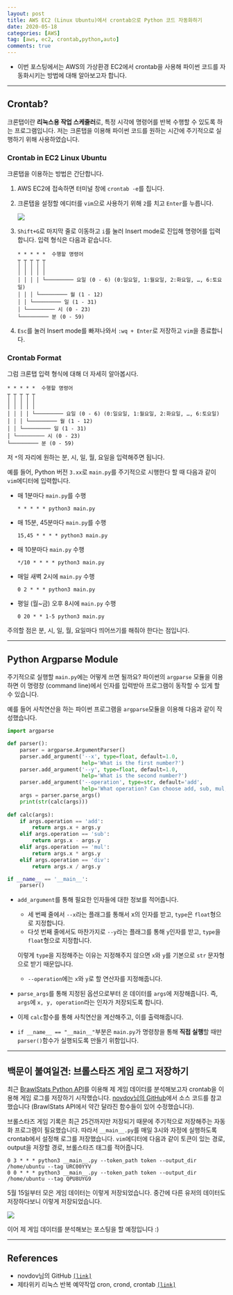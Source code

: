 ```yaml
---
layout: post
title: AWS EC2 (Linux Ubuntu)에서 crontab으로 Python 코드 자동화하기
date: 2020-05-18
categories: [AWS]
tag: [aws, ec2, crontab,python,auto]
comments: true
---
```


* 이번 포스팅에서는 AWS의 가상환경 EC2에서 crontab을 사용해 파이썬 코드를 자동화시키는 방법에 대해 알아보고자 합니다.


---

## Crontab?

크론탭이란 **리눅스용 작업 스케줄러**로, 특정 시각에 명령어를 반복 수행할 수 있도록 하는 프로그램입니다. 
저는 크론탭을 이용해 파이썬 코드를 원하는 시간에 주기적으로 실행하기 위해 사용하였습니다.

### Crontab in EC2 Linux Ubuntu

크론탭을 이용하는 방법은 간단합니다.

1. AWS EC2에 접속하면 터미널 창에 `crontab -e`를 칩니다.
2. 크론탭을 설정할 에디터를 `vim`으로 사용하기 위해 `2`를 치고 `Enter`를 누릅니다.

    ![](../../images/crontab-1.png)

3. `Shift+G`로 마지막 줄로 이동하고 `i`를 눌러 Insert mode로 진입해 명령어를 입력합니다. 입력 형식은 다음과 같습니다.

    ```
    * * * * *  수행할 명령어
    ┬ ┬ ┬ ┬ ┬
    │ │ │ │ │
    │ │ │ │ │
    │ │ │ │ └───────── 요일 (0 - 6) (0:일요일, 1:월요일, 2:화요일, …, 6:토요일)
    │ │ │ └───────── 월 (1 - 12)
    │ │ └───────── 일 (1 - 31)
    │ └───────── 시 (0 - 23)
    └───────── 분 (0 - 59)
    ```

4. `Esc`를 눌러 Insert mode를 빠져나와서 `:wq + Enter`로 저장하고 `vim`을 종료합니다.



### Crontab Format

그럼 크론탭 입력 형식에 대해 더 자세히 알아봅시다.

```
* * * * *  수행할 명령어
┬ ┬ ┬ ┬ ┬
│ │ │ │ │
│ │ │ │ │
│ │ │ │ └───────── 요일 (0 - 6) (0:일요일, 1:월요일, 2:화요일, …, 6:토요일)
│ │ │ └───────── 월 (1 - 12)
│ │ └───────── 일 (1 - 31)
│ └───────── 시 (0 - 23)
└───────── 분 (0 - 59)
```

저 `*`의 자리에 원하는 분, 시, 일, 월, 요일을 입력해주면 됩니다.

예를 들어, Python 버전 `3.xx`로 `main.py`를 주기적으로 시행한다 할 때 다음과 같이 `vim`에디터에 입력합니다.

* 매 1분마다 `main.py`를 수행

  ```
  * * * * * python3 main.py
  ```

* 매 15분, 45분마다 `main.py`를 수행

  ```
  15,45 * * * * python3 main.py
  ```

* 매 10분마다 `main.py` 수행

  ```
  */10 * * * * python3 main.py
  ```

* 매일 새벽 2시에 `main.py` 수행

  ```
  0 2 * * * python3 main.py
  ```

* 평일 (월~금) 오후 8시에 `main.py` 수행 

  ```
  0 20 * * 1-5 python3 main.py
  ```

주의할 점은 분, 시, 일, 월, 요일마다 띄어쓰기를 해줘야 한다는 점입니다.


---
## Python Argparse Module


주기적으로 실행할 `main.py`에는 어떻게 쓰면 될까요? 파이썬의 `argparse` 모듈을 이용하면 이 명령창 (command line)에서 인자를 입력받아 프로그램이 동작할 수 있게 할 수 있습니다.

예를 들어 사칙연산을 하는 파이썬 프로그램을 `argparse`모듈을 이용해 다음과 같이 작성했습니다.

```python
import argparse

def parser():
    parser = argparse.ArgumentParser()
    parser.add_argument('--x', type=float, default=1.0,
                        help='What is the first number?')
    parser.add_argument('--y', type=float, default=1.0,
                        help='What is the second number?')
    parser.add_argument('--operation', type=str, default='add',
                        help='What operation? Can choose add, sub, mul, or div')
    args = parser.parse_args()
    print(str(calc(args)))
    
def calc(args):
    if args.operation == 'add':
        return args.x + args.y
    elif args.operation == 'sub':
        return args.x - args.y
    elif args.operation == 'mul':
        return args.x * args.y
    elif args.operation == 'div':
        return args.x / args.y

if __name__ == '__main__':
    parser()
```

* `add_argument`를 통해 필요한 인자들에 대한 정보를 적어줍니다.
  * 세 번째 줄에서 `--x`라는 플래그를 통해서 x의 인자를 받고, `type`은 `float`형으로 지정합니다.
  * 다섯 번째 줄에서도 마찬가지로 `--y`라는 플래그를 통해 `y`인자를 받고, `type`을 `float`형으로 지정합니다. 
  
  이렇게 `type`을 지정해주는 이유는 지정해주지 않으면 `x`와 `y`를 기본으로 `str` 문자형으로 받기 때문입니다.
  * `--operation`에는 `x`와 `y`로 할 연산자를 지정해줍니다.
* `parse_args`를 통해 지정된 옵션으로부터 온 데이터를 `args`에 저장해줍니다. 즉, `args`에 `x, y, operation`라는 인자가 저장되도록 합니다.
* 이제 `calc`함수를 통해 사칙연산을 계산해주고, 이를 출력해줍니다.
* `if __name__ == "__main__"`부분은 `main.py`가 명령창을 통해 **직접 실행**할 때만 `parser()`함수가 실행되도록 만들기 위함입니다.


---
## 백문이 불여일견: 브롤스타즈 게임 로그 저장하기


최근 [BrawlStats Python API](https://brawlstats.readthedocs.io/en/latest/api.html)를 이용해 제 게임 데이터를 분석해보고자 crontab을 이용해 게임 로그를 저장하기 시작했습니다.
[novdov님의 GitHub](https://github.com/novdov/brawlstars-analysis)에서 소스 코드를 참고했습니다 (BrawlStats API에서 약간 달라진 함수들이 있어 수정했습니다).

브롤스타즈 게임 기록은 최근 25건까지만 저장되기 때문에 주기적으로 저장해주는 자동화 프로그램이 필요했습니다.
따라서 `__main__.py`를 매일 3시와 자정에 실행하도록 crontab에서 설정해 로그를 저장했습니다. 
`vim`에디터에 다음과 같이 토큰이 있는 경로, output을 저장할 경로, 브롤스타즈 태그를 적어줍니다.

```
0 3 * * * python3 __main__.py --token_path token --output_dir /home/ubuntu --tag URC00YYV
0 0 * * * python3 __main__.py --token_path token --output_dir /home/ubuntu --tag QPU8UYG9
```

5월 15일부터 모은 게임 데이터는 이렇게 저장되었습니다. 중간에 다른 유저의 데이터도 저장하다보니 이렇게 저장되었습니다.

![](../../images/crontab-3.png)


이어 제 게임 데이터를 분석해보는 포스팅을 할 예정입니다 :)

----

## References
* novdov님의 GitHub [`[link]`](https://github.com/novdov/brawlstars-analysis)
* 제타위키 리눅스 반복 예약작업 cron, crond, crontab [`[link]`](https://zetawiki.com/wiki/%EB%A6%AC%EB%88%85%EC%8A%A4_%EB%B0%98%EB%B3%B5_%EC%98%88%EC%95%BD%EC%9E%91%EC%97%85_cron,_crond,_crontab)
